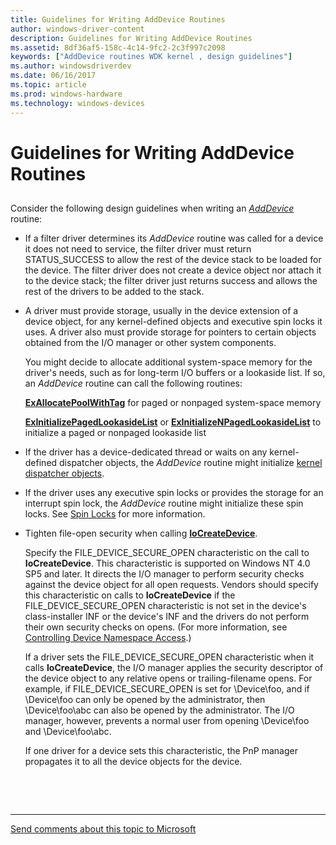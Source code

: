 ```yaml
---
title: Guidelines for Writing AddDevice Routines
author: windows-driver-content
description: Guidelines for Writing AddDevice Routines
ms.assetid: 8df36af5-158c-4c14-9fc2-2c3f997c2098
keywords: ["AddDevice routines WDK kernel , design guidelines"]
ms.author: windowsdriverdev
ms.date: 06/16/2017
ms.topic: article
ms.prod: windows-hardware
ms.technology: windows-devices
---
```


# Guidelines for Writing AddDevice Routines


## <a href="" id="ddk-guidelines-for-writing-adddevice-routines-kg"></a>


Consider the following design guidelines when writing an [*AddDevice*](https://msdn.microsoft.com/library/windows/hardware/ff540521) routine:

-   If a filter driver determines its *AddDevice* routine was called for a device it does not need to service, the filter driver must return STATUS\_SUCCESS to allow the rest of the device stack to be loaded for the device. The filter driver does not create a device object nor attach it to the device stack; the filter driver just returns success and allows the rest of the drivers to be added to the stack.

-   A driver must provide storage, usually in the device extension of a device object, for any kernel-defined objects and executive spin locks it uses. A driver also must provide storage for pointers to certain objects obtained from the I/O manager or other system components.

    You might decide to allocate additional system-space memory for the driver's needs, such as for long-term I/O buffers or a lookaside list. If so, an *AddDevice* routine can call the following routines:

    [**ExAllocatePoolWithTag**](https://msdn.microsoft.com/library/windows/hardware/ff544520) for paged or nonpaged system-space memory

    [**ExInitializePagedLookasideList**](https://msdn.microsoft.com/library/windows/hardware/ff545309) or [**ExInitializeNPagedLookasideList**](https://msdn.microsoft.com/library/windows/hardware/ff545301) to initialize a paged or nonpaged lookaside list

-   If the driver has a device-dedicated thread or waits on any kernel-defined dispatcher objects, the *AddDevice* routine might initialize [kernel dispatcher objects](kernel-dispatcher-objects.md).

-   If the driver uses any executive spin locks or provides the storage for an interrupt spin lock, the *AddDevice* routine might initialize these spin locks. See [Spin Locks](spin-locks.md) for more information.

-   Tighten file-open security when calling [**IoCreateDevice**](https://msdn.microsoft.com/library/windows/hardware/ff548397).

    Specify the FILE\_DEVICE\_SECURE\_OPEN characteristic on the call to **IoCreateDevice**. This characteristic is supported on Windows NT 4.0 SP5 and later. It directs the I/O manager to perform security checks against the device object for all open requests. Vendors should specify this characteristic on calls to **IoCreateDevice** if the FILE\_DEVICE\_SECURE\_OPEN characteristic is not set in the device's class-installer INF or the device's INF and the drivers do not perform their own security checks on opens. (For more information, see [Controlling Device Namespace Access](controlling-device-namespace-access.md).)

    If a driver sets the FILE\_DEVICE\_SECURE\_OPEN characteristic when it calls **IoCreateDevice**, the I/O manager applies the security descriptor of the device object to any relative opens or trailing-filename opens. For example, if FILE\_DEVICE\_SECURE\_OPEN is set for \\Device\\foo, and if \\Device\\foo can only be opened by the administrator, then \\Device\\foo\\abc can also be opened by the administrator. The I/O manager, however, prevents a normal user from opening \\Device\\foo and \\Device\\foo\\abc.

    If one driver for a device sets this characteristic, the PnP manager propagates it to all the device objects for the device.

 

 


--------------------
[Send comments about this topic to Microsoft](mailto:wsddocfb@microsoft.com?subject=Documentation%20feedback%20%5Bkernel\kernel%5D:%20Guidelines%20for%20Writing%20AddDevice%20Routines%20%20RELEASE:%20%286/14/2017%29&body=%0A%0APRIVACY%20STATEMENT%0A%0AWe%20use%20your%20feedback%20to%20improve%20the%20documentation.%20We%20don't%20use%20your%20email%20address%20for%20any%20other%20purpose,%20and%20we'll%20remove%20your%20email%20address%20from%20our%20system%20after%20the%20issue%20that%20you're%20reporting%20is%20fixed.%20While%20we're%20working%20to%20fix%20this%20issue,%20we%20might%20send%20you%20an%20email%20message%20to%20ask%20for%20more%20info.%20Later,%20we%20might%20also%20send%20you%20an%20email%20message%20to%20let%20you%20know%20that%20we've%20addressed%20your%20feedback.%0A%0AFor%20more%20info%20about%20Microsoft's%20privacy%20policy,%20see%20http://privacy.microsoft.com/default.aspx. "Send comments about this topic to Microsoft")


